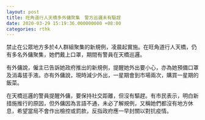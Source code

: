```yaml
---
layout: post
title: 旺角道行人天橋多外傭聚集　警方巡邏未有驅趕
date: 2020-03-29 15:19:36.000000000 +08:00
categories: rthk
---
```


禁止在公眾地方多於4人群組聚集的新規例，凌晨起實施。在旺角道行人天橋，仍有多名外傭聚集，她們戴上口罩，期間有警員在天橋巡邏。

有外傭說，僱主已告訴她政府推出的新規例，提醒她外出要小心，亦為她預備口罩及消毒搓手液。亦有外傭說，現時減少外出，一星期會到市場兩次，購買一星期的飯菜。

在天橋巡邏的警員提醒外傭，要保持社交距離，但沒有驅趕。有市民表示，明白新措施推行的原因，但外傭因為言語不通，未必了解規例，又稱她們都沒有地方休息，希望當局不會作出檢控或罰款，反指政府應一早封關以對抗疫情。
